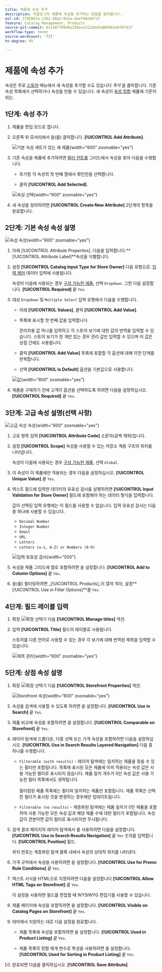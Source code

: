 ```yaml
---
title: 제품에 속성 추가
description: 카탈로그의 제품에 속성을 추가하는 방법을 알아봅니다.
exl-id: 1f92807a-2362-48a2-8d3a-4aef90a5671f
feature: Catalog Management, Products
source-git-commit: 01148770946a236ece2122be5a88b963a0f07d1f
workflow-type: tm+mt
source-wordcount: '737'
ht-degree: 0%

---
```


# 제품에 속성 추가

속성은 주로 [스토어](../stores-purchase/stores-menu.md) 메뉴에서 새 속성을 추가할 수도 있습니다 _즉석_ 을 클릭합니다. 기존 속성 목록에서 선택하거나 속성을 만들 수 있습니다. 새 속성이 [속성 집합](../catalog/attribute-sets.md) 제품에 기준이 되는.

## 1단계: 속성 추가

1. 제품을 편집 모드로 엽니다.

1. 오른쪽 위 모서리에서 을(를) 클릭합니다. **[!UICONTROL Add Attribute]**.

   ![기본 속성 세트가 있는 새 제품](./assets/product-attribute-add.png){width="600" zoomable="yes"}

1. 기존 속성을 제품에 추가하려면 [필터 컨트롤](../getting-started/admin-grid-controls.md) 그리드에서 속성을 찾아 다음을 수행합니다.

   - 추가할 각 속성의 첫 번째 열에서 확인란을 선택합니다.

   - 클릭 **[!UICONTROL Add Selected]**.

   ![속성 선택](./assets/product-attribute-add-select.png){width="600" zoomable="yes"}

1. 새 속성을 정의하려면 **[!UICONTROL Create New Attribute]** 2단계의 항목을 완료합니다.

## 2단계: 기본 속성 속성 설명

![속성 속성](./assets/product-attribute-add-new.png){width="600" zoomable="yes"}

1. 아래 _[!UICONTROL Attribute Properties]_, 다음을 입력합니다.**[!UICONTROL Attribute Label]**속성을 식별합니다.

1. 설정 **[!UICONTROL Catalog Input Type for Store Owner]** 다음 유형으로: [입력 제어](attributes-input-types.md) 데이터 입력에 사용됩니다.

   속성이 다음에 사용되는 경우 [구성 가능한 제품](product-create-configurable.md), 선택 `Dropdown`. 그런 다음 설정합니다. **[!UICONTROL Required]** 끝 `Yes`.

1. 대상 `Dropdown` 및 `Multiple Select` 입력 유형에서 다음을 수행합니다.

   - 아래 **[!UICONTROL Values]**, 클릭 **[!UICONTROL Add Value]**.

   - 목록에 표시할 첫 번째 값을 입력합니다.

     관리자용 값 하나를 입력하고 각 스토어 보기에 대한 값의 번역을 입력할 수 있습니다. 스토어 보기가 한 개만 있는 경우 관리 값만 입력할 수 있으며 이 값은 상점 간에도 사용됩니다.

   - 클릭 **[!UICONTROL Add Value]** 목록에 포함할 각 옵션에 대해 이전 단계를 반복합니다.

   - 선택 **[!UICONTROL Is Default]** 옵션을 기본값으로 사용합니다.

   ![값](./assets/product-attribute-add-values-colors.png){width="600" zoomable="yes"}

1. 제품을 구매하기 전에 고객이 옵션을 선택하도록 하려면 다음을 설정하십시오. **[!UICONTROL Required]** 끝 `Yes`.

## 3단계: 고급 속성 설명(선택 사항)

![고급 속성 속성](./assets/product-attribute-advanced-attribute-properties.png){width="600" zoomable="yes"}

1. 고유 항목 입력 **[!UICONTROL Attribute Code]** 소문자(공백 제외)입니다.

1. 설정 **[!UICONTROL Scope]** 속성을 사용할 수 있는 저장소 계층 구조의 위치를 나타냅니다.

   속성이 다음에 사용되는 경우 [구성 가능한 제품](product-create-configurable.md), 선택 `Global`.

1. 이 속성이 이 제품에만 적용되는 경우 다음을 설정하십시오. **[!UICONTROL Unique Value]** 끝 `Yes`.

1. 텍스트 필드에 입력한 데이터의 유효성 검사를 실행하려면 **[!UICONTROL Input Validation for Store Owner]** 필드에 포함해야 하는 데이터 형식을 입력합니다.

   값이 선택된 입력 유형에는 이 필드를 사용할 수 없습니다. 입력 유효성 검사는 다음 중 하나에 사용할 수 있습니다.

   - `Decimal Number`
   - `Integer Number`
   - `Email`
   - `URL`
   - `Letters`
   - `Letters (a-z, A-Z) or Numbers (0-9)`

   ![입력 유효성 검사](./assets/product-attribute-input-validation.png){width="500"}

1. 속성을 제품 그리드에 열로 포함하려면 을 설정합니다. **[!UICONTROL Add to Column Options]** 끝 `Yes`.

1. 을(를) 필터링하려면 _[!UICONTROL Products]_이 열의 격자, 설정&#x200B;**[!UICONTROL Use in Filter Options]**끝 `Yes`.

## 4단계: 필드 레이블 입력

1. 확장 ![확장 선택기](../assets/icon-display-expand.png) 다음 **[!UICONTROL Manage titles]** 섹션.

1. 입력 **[!UICONTROL Title]** 필드의 레이블로 사용됩니다.

   스토어를 다른 언어로 사용할 수 있는 경우 각 보기에 대해 번역된 제목을 입력할 수 있습니다.

   ![제목 관리](./assets/product-attribute-add-manage-titles.png){width="600" zoomable="yes"}

## 5단계: 상점 속성 설명

1. 확장 ![확장 선택기](../assets/icon-display-expand.png) 다음 **[!UICONTROL Storefront Properties]** 섹션.

   ![Storefront 속성](./assets/product-attribute-add-storefront-properties.png){width="600" zoomable="yes"}

1. 속성을 검색에 사용할 수 있도록 하려면 을 설정합니다. **[!UICONTROL Use in Search]** 끝 `Yes`.

1. 제품 비교에 속성을 포함하려면 을 설정합니다. **[!UICONTROL Comparable on Storefront]** 끝 `Yes`.

1. 레이어 탐색에 드롭다운, 다중 선택 또는 가격 속성을 포함하려면 다음을 설정하십시오. **[!UICONTROL Use in Search Results Layered Navigation]** 다음 중 하나를 수행합니다.

   - `Filterable (with results)` - 레이어 탐색에는 일치하는 제품을 찾을 수 있는 필터만 포함됩니다. 목록에 표시된 모든 제품에 이미 적용되는 속성 값은 사용 가능한 필터로 표시되지 않습니다. 제품 일치 개수가 0인 속성 값은 사용 가능한 필터 목록에서도 생략됩니다.<br/><br/>필터링된 제품 목록에는 필터와 일치하는 제품만 포함됩니다. 제품 목록은 선택한 필터가 표시된 것을 변경하는 경우에만 업데이트됩니다.

   - `Filterable (no results)` - 계층화된 탐색에는 제품 일치가 0인 제품을 포함하여 사용 가능한 모든 속성 값과 해당 제품 수에 대한 필터가 포함됩니다. 속성 값이 견본이면 값이 필터로 표시되지만 무시됩니다.

1. 검색 결과 페이지의 레이어 탐색에서 를 사용하려면 다음을 설정합니다. **[!UICONTROL Use in Search Results Navigation]** 끝 `Yes` 숫자를 입력합니다. **[!UICONTROL Position]** 필드.

   위치 번호는 계층화된 탐색 블록 내에서 속성의 상대적 위치를 나타낸다.

1. 가격 규칙에서 속성을 사용하려면 을 설정합니다. **[!UICONTROL Use for Promo Rule Conditions]** 끝 `Yes`.

1. 텍스트 서식을 HTML으로 지정하려면 다음을 설정합니다 **[!UICONTROL Allow HTML Tags on Storefront]** 끝 `Yes`.

   이 설정을 사용하면 필드를 편집할 때 WYSIWYG 편집기를 사용할 수 있습니다.

1. 제품 페이지에 속성을 포함하려면 을 설정합니다. **[!UICONTROL Visible on Catalog Pages on Storefront]** 끝 `Yes`.

1. 테마에서 지원하는 대로 다음 설정을 완료합니다.

   - 제품 목록에 속성을 포함하려면 을 설정합니다. **[!UICONTROL Used in Product Listing]** 끝 `Yes`.

   - 제품 목록의 정렬 매개 변수로 특성을 사용하려면 을 설정합니다. **[!UICONTROL Used for Sorting in Product Listing]** 끝 `Yes`.

1. 완료되면 다음을 클릭하십시오. **[!UICONTROL Save Attribute]**.
